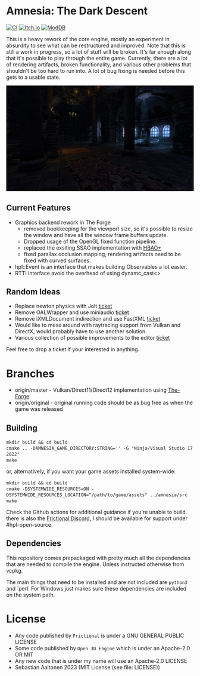 # Amnesia: The Dark Descent
[![CI](https://github.com/pollend/AmnesiaTheDarkDescent/actions/workflows/build.yml/badge.svg?branch=master)](https://github.com/pollend/AmnesiaTheDarkDescent/actions/workflows/build.yml) [![Itch.io](https://img.shields.io/badge/Itch-%23FF0B34.svg?style=for-the-badge&logo=Itch.io&logoColor=white)](https://mpollind.itch.io/amnesia-the-dark-descent-redux)
[![ModDB](https://button.moddb.com/popularity/medium/mods/59751.png)](https://www.moddb.com/mods/amnesia-redux)

This is a heavy rework of the core engine, mostly an experiment in absurdity to see what can be restructured and improved. Note that this is still a work in progress, so a lot of stuff will be broken. It's far enough along that it's possible to play through the entire game. Currently, there are a lot of rendering artifacts, broken functionality, and various other problems that shouldn't be too hard to run into. A lot of bug fixing is needed before this gets to a usable state.

![Preview](./imgs/shot1.png?raw=true)

## Current Features

- Graphics backend rework in The Forge
  - removed bookkeeping for the viewport size, so it's possible to resize the window and have all the window frame buffers update.
  - Dropped usage of the OpenGL fixed function pipeline.
  - replaced the exsiting SSAO implementation with [HBAO+](https://www.nvidia.com/en-gb/geforce/technologies/hbao-plus/technology/)
  - fixed parallax occlusion mapping, rendering artifacts need to be fixed with curved surfaces.
- hpl::Event is an interface that makes building Observables a lot easier. 
- RTTI interface avoid the overhead of using dynamc_cast<>
## Random Ideas

- Replace newton physics with Jolt [ticket](https://github.com/pollend/AmnesiaTheDarkDescent/issues/20)
- Remove OALWrapper and use miniaudio [ticket](https://github.com/pollend/AmnesiaTheDarkDescent/issues/13)
- Remove iXMLDocument indirection and use FastXML [ticket](https://github.com/pollend/AmnesiaTheDarkDescent/issues/25)
- Would like to mess around with raytracing support from Vulkan and DirectX, would probably have to use another solution. 
- Various collection of possible improvements to the editor [ticket](https://github.com/pollend/AmnesiaTheDarkDescent/issues/22)

Feel free to drop a ticket if your interested in anything. 

# Branches
- origin/master - Vulkan/Direct11/Direct12 implementation using [The-Forge](https://theforge.dev/)
- origin/original - original running code should be as bug free as when the game was released

## Building

~~~~
mkdir build && cd build
cmake .. -DAMNESIA_GAME_DIRECTORY:STRING='' -G "Ninja/Visual Studio 17 2022"
make
~~~~

or, alternatively, if you want your game assets installed system-wide:

~~~~
mkdir build && cd build
cmake -DSYSTEMWIDE_RESOURCES=ON -DSYSTEMWIDE_RESOURCES_LOCATION="/path/to/game/assets" ../amnesia/src
make
~~~~

Check the Github actions for additional guidance if you're unable to build. there is also the [Frictional Discord](https://discord.com/invite/frictionalgames), I should be available for support under #hpl-open-source.

## Dependencies

This repository comes prepackaged with pretty much all the dependencies that are needed to compile the engine. Unless instructed
otherwise from vcpkg.

The main things that need to be installed and are not included are `python3` and `perl. For Windows just makes sure these dependencies are included 
on the system path. 


# License

- Any code published by `Frictional` is under a GNU GENERAL PUBLIC LICENSE
- Some code published by `Open 3D Engine` which is under an Apache-2.0 OR MIT
- Any new code that is under my name will use an Apache-2.0 LICENSE 
- Sebastian Aaltonen 2023 (MIT License (see file: LICENSE))